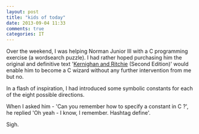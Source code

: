 ```yaml
---
layout: post
title: "kids of today"
date: 2013-09-04 11:33
comments: true
categories: IT
---
```

Over the weekend, I was helping Norman Junior III with a C programming
exercise (a wordsearch puzzle). I had rather hoped purchasing him the
original and definitive text '[Kernighan and Ritchie][K&R] (Second
Edition)' would enable him to become a C wizard without any further
intervention from me but no.

[K&R]: http://www.amazon.co.uk/C-Programming-Language-2nd/dp/0131103628

In a flash of inspiration, I had introduced some symbolic constants
for each of the eight possible directions.

When I asked him - 'Can you remember how to specify a constant in C
?', he replied 'Oh yeah - I know, I remember. Hashtag define'.

Sigh.

